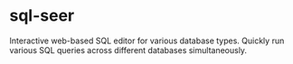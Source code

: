 # sql-seer
Interactive web-based SQL editor for various database types. Quickly run various SQL queries across different databases simultaneously.
